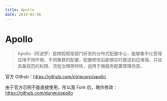 ```yaml
---
title: Apollo
date: 2019-03-06
---
```


# Apollo

> Apollo（阿波罗）是携程框架部门研发的分布式配置中心，能够集中化管理应用不同环境、不同集群的配置，配置修改后能够实时推送到应用端，并且具备规范的权限、流程治理等特性，适用于微服务配置管理场景。

官方 Github：https://github.com/ctripcorp/apollo

由于官方示例不能直接使用，所以我 Fork 后，略作修改：https://github.com/dunwu/apollo
